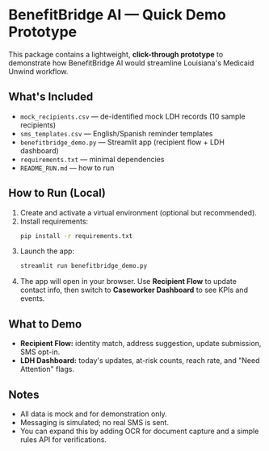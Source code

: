 
# BenefitBridge AI — Quick Demo Prototype

This package contains a lightweight, **click-through prototype** to demonstrate how BenefitBridge AI would streamline Louisiana's Medicaid Unwind workflow.

## What's Included
- `mock_recipients.csv` — de-identified mock LDH records (10 sample recipients)
- `sms_templates.csv` — English/Spanish reminder templates
- `benefitbridge_demo.py` — Streamlit app (recipient flow + LDH dashboard)
- `requirements.txt` — minimal dependencies
- `README_RUN.md` — how to run

## How to Run (Local)
1. Create and activate a virtual environment (optional but recommended).
2. Install requirements:
   ```bash
   pip install -r requirements.txt
   ```
3. Launch the app:
   ```bash
   streamlit run benefitbridge_demo.py
   ```
4. The app will open in your browser. Use **Recipient Flow** to update contact info, then switch to **Caseworker Dashboard** to see KPIs and events.

## What to Demo
- **Recipient Flow:** identity match, address suggestion, update submission, SMS opt-in.
- **LDH Dashboard:** today's updates, at-risk counts, reach rate, and "Need Attention" flags.

## Notes
- All data is mock and for demonstration only.
- Messaging is simulated; no real SMS is sent.
- You can expand this by adding OCR for document capture and a simple rules API for verifications.
